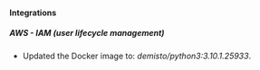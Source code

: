 #### Integrations
##### AWS - IAM (user lifecycle management)
- Updated the Docker image to: *demisto/python3:3.10.1.25933*.
